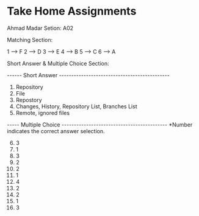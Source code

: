 # Take Home Assignments
Ahmad Madar Setion: A02


Matching Section:

1 --> F
2 --> D
3 --> E
4 --> B
5 --> C
6 --> A

Short Answer & Multiple Choice Section:

------ Short Answer ---------------------------------------------
1. Repository
2. File
3. Repostory
4. Changes, History, Repository List, Branches List
5. Remote, ignored files

----- Multiple Choice -------------------------------------------
*Number indicates the correct answer selection.

6. 3
7. 1
8. 3
9. 2
10. 2
11. 1
12. 4
13. 2
14. 2
15. 1
16. 3
